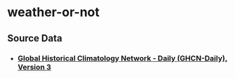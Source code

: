 # weather-or-not

## Source Data
- ### [Global Historical Climatology Network - Daily (GHCN-Daily), Version 3](https://www.ncei.noaa.gov/metadata/geoportal/rest/metadata/item/gov.noaa.ncdc:C00861/html)
